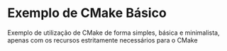 # Exemplo de CMake Básico

Exemplo de utilização de CMake de forma simples, básica e minimalista, apenas com os recursos estritamente necessários para o CMake
